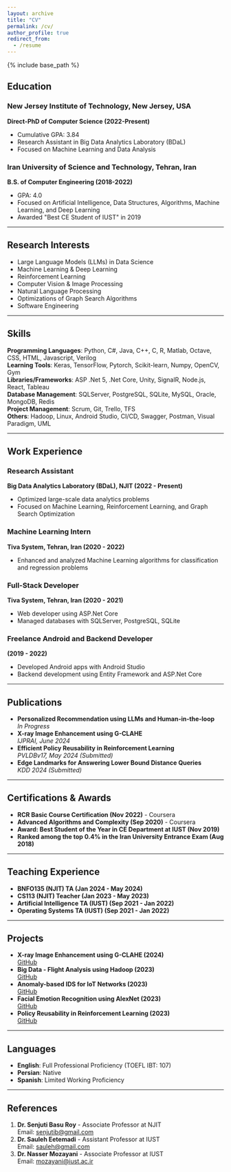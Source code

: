 ```yaml
---
layout: archive
title: "CV"
permalink: /cv/
author_profile: true
redirect_from:
  - /resume
---
```


{% include base_path %}

## Education

### New Jersey Institute of Technology, New Jersey, USA  
**Direct-PhD of Computer Science (2022-Present)**  
- Cumulative GPA: 3.84  
- Research Assistant in Big Data Analytics Laboratory (BDaL)  
- Focused on Machine Learning and Data Analysis  

### Iran University of Science and Technology, Tehran, Iran  
**B.S. of Computer Engineering (2018-2022)**  
- GPA: 4.0  
- Focused on Artificial Intelligence, Data Structures, Algorithms, Machine Learning, and Deep Learning  
- Awarded "Best CE Student of IUST" in 2019

---

## Research Interests

- Large Language Models (LLMs) in Data Science
- Machine Learning & Deep Learning
- Reinforcement Learning
- Computer Vision & Image Processing
- Natural Language Processing
- Optimizations of Graph Search Algorithms
- Software Engineering

---

## Skills

**Programming Languages**: Python, C#, Java, C++, C, R, Matlab, Octave, CSS, HTML, Javascript, Verilog  
**Learning Tools**: Keras, TensorFlow, Pytorch, Scikit-learn, Numpy, OpenCV, Gym  
**Libraries/Frameworks**: ASP .Net 5, .Net Core, Unity, SignalR, Node.js, React, Tableau  
**Database Management**: SQLServer, PostgreSQL, SQLite, MySQL, Oracle, MongoDB, Redis  
**Project Management**: Scrum, Git, Trello, TFS  
**Others**: Hadoop, Linux, Android Studio, CI/CD, Swagger, Postman, Visual Paradigm, UML

---

## Work Experience

### Research Assistant  
**Big Data Analytics Laboratory (BDaL), NJIT (2022 - Present)**  
- Optimized large-scale data analytics problems  
- Focused on Machine Learning, Reinforcement Learning, and Graph Search Optimization

### Machine Learning Intern  
**Tiva System, Tehran, Iran (2020 - 2022)**  
- Enhanced and analyzed Machine Learning algorithms for classification and regression problems  

### Full-Stack Developer  
**Tiva System, Tehran, Iran (2020 - 2021)**  
- Web developer using ASP.Net Core  
- Managed databases with SQLServer, PostgreSQL, SQLite  

### Freelance Android and Backend Developer  
**(2019 - 2022)**  
- Developed Android apps with Android Studio  
- Backend development using Entity Framework and ASP.Net Core

---

## Publications

- **Personalized Recommendation using LLMs and Human-in-the-loop**  
  *In Progress*  
- **X-ray Image Enhancement using G-CLAHE**  
  *IJPRAI, June 2024*  
- **Efficient Policy Reusability in Reinforcement Learning**  
  *PVLDBv17, May 2024 (Submitted)*  
- **Edge Landmarks for Answering Lower Bound Distance Queries**  
  *KDD 2024 (Submitted)*  

---

## Certifications & Awards

- **RCR Basic Course Certification (Nov 2022)** - Coursera  
- **Advanced Algorithms and Complexity (Sep 2020)** - Coursera  
- **Award: Best Student of the Year in CE Department at IUST (Nov 2019)**  
- **Ranked among the top 0.4% in the Iran University Entrance Exam (Aug 2018)**  

---

## Teaching Experience

- **BNFO135 (NJIT) TA (Jan 2024 - May 2024)**  
- **CS113 (NJIT) Teacher (Jan 2023 - May 2023)**  
- **Artificial Intelligence TA (IUST) (Sep 2021 - Jan 2022)**  
- **Operating Systems TA (IUST) (Sep 2021 - Jan 2022)**  

---

## Projects

- **X-ray Image Enhancement using G-CLAHE (2024)**  
  [GitHub](https://github.com/sohrabnamazinia/X-ray-Image-Enhancement-using-G-CLAHE)  
- **Big Data - Flight Analysis using Hadoop (2023)**  
  [GitHub](https://github.com/sohrabnamazinia/Flight-Analysis-Hadoop)  
- **Anomaly-based IDS for IoT Networks (2023)**  
  [GitHub](https://github.com/sohrabnamazinia/Anomaly-based-IDS-for-IoT-Networks)  
- **Facial Emotion Recognition using AlexNet (2023)**  
  [GitHub](https://github.com/sohrabnamazinia/Facial-Emotion-Recognition)  
- **Policy Reusability in Reinforcement Learning (2023)**  
  [GitHub](https://github.com/sohrabnamazinia/Policy-Reusablity-In-RL)  

---

## Languages

- **English**: Full Professional Proficiency (TOEFL IBT: 107)  
- **Persian**: Native  
- **Spanish**: Limited Working Proficiency

---

## References

1. **Dr. Senjuti Basu Roy** - Associate Professor at NJIT  
   Email: senjutib@gmail.com  
2. **Dr. Sauleh Eetemadi** - Assistant Professor at IUST  
   Email: sauleh@gmail.com  
3. **Dr. Nasser Mozayani** - Associate Professor at IUST  
   Email: mozayani@iust.ac.ir

